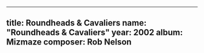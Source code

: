 
---
title: Roundheads & Cavaliers
name: "Roundheads & Cavaliers"
year:  2002
album: Mizmaze
composer: Rob Nelson
---
